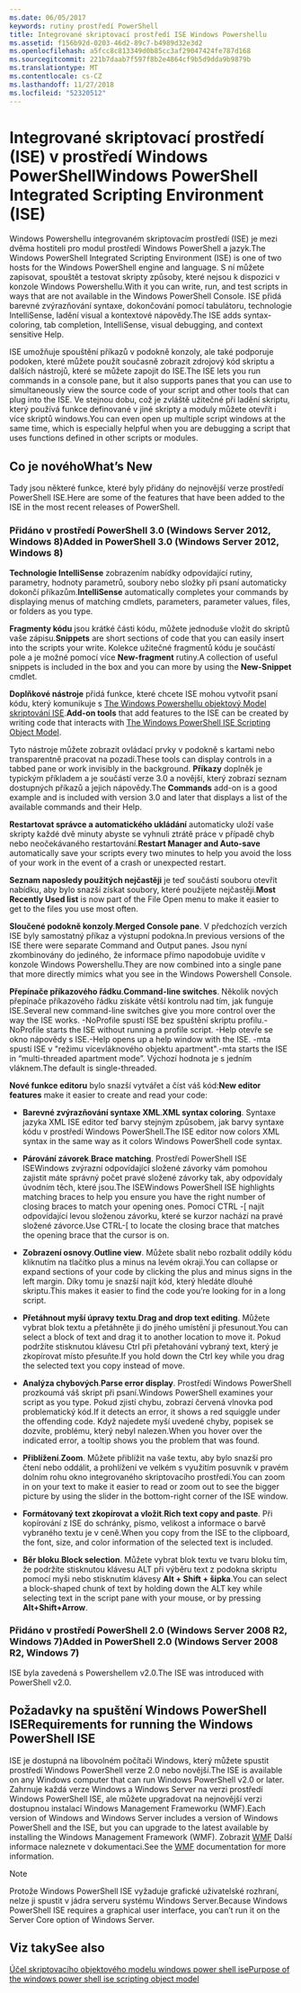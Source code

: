 ```yaml
---
ms.date: 06/05/2017
keywords: rutiny prostředí PowerShell
title: Integrované skriptovací prostředí ISE Windows Powershellu
ms.assetid: f156b92d-0203-46d2-89c7-b4989d32e3d2
ms.openlocfilehash: a5fcc8c813349d0b85cc3af29047424fe787d168
ms.sourcegitcommit: 221b7daab7f597f8b2e4864cf9b5d9dda9b9879b
ms.translationtype: MT
ms.contentlocale: cs-CZ
ms.lasthandoff: 11/27/2018
ms.locfileid: "52320512"
---
```

# <a name="windows-powershell-integrated-scripting-environment-ise"></a><span data-ttu-id="fb38d-103">Integrované skriptovací prostředí (ISE) v prostředí Windows PowerShell</span><span class="sxs-lookup"><span data-stu-id="fb38d-103">Windows PowerShell Integrated Scripting Environment (ISE)</span></span>

<span data-ttu-id="fb38d-104">Windows Powershellu integrovaném skriptovacím prostředí (ISE) je mezi dvěma hostiteli pro modul prostředí Windows PowerShell a jazyk.</span><span class="sxs-lookup"><span data-stu-id="fb38d-104">The Windows PowerShell Integrated Scripting Environment (ISE) is one of two hosts for the Windows PowerShell engine and language.</span></span> <span data-ttu-id="fb38d-105">S ní můžete zapisovat, spouštět a testovat skripty způsoby, které nejsou k dispozici v konzole Windows Powershellu.</span><span class="sxs-lookup"><span data-stu-id="fb38d-105">With it you can write, run, and test scripts in ways that are not available in the Windows PowerShell Console.</span></span> <span data-ttu-id="fb38d-106">ISE přidá barevné zvýrazňování syntaxe, dokončování pomocí tabulátoru, technologie IntelliSense, ladění visual a kontextové nápovědy.</span><span class="sxs-lookup"><span data-stu-id="fb38d-106">The ISE adds syntax-coloring, tab completion, IntelliSense, visual debugging, and context sensitive Help.</span></span>

<span data-ttu-id="fb38d-107">ISE umožňuje spouštění příkazů v podokně konzoly, ale také podporuje podoken, které můžete použít současně zobrazit zdrojový kód skriptu a dalších nástrojů, které se můžete zapojit do ISE.</span><span class="sxs-lookup"><span data-stu-id="fb38d-107">The ISE lets you run commands in a console pane, but it also supports panes that you can use to simultaneously view the source code of your script and other tools that can plug into the ISE.</span></span> <span data-ttu-id="fb38d-108">Ve stejnou dobu, což je zvláště užitečné při ladění skriptu, který používá funkce definované v jiné skripty a moduly můžete otevřít i více skriptů windows.</span><span class="sxs-lookup"><span data-stu-id="fb38d-108">You can even open up multiple script windows at the same time, which is especially helpful when you are debugging a script that uses functions defined in other scripts or modules.</span></span>

## <a name="whats-new"></a><span data-ttu-id="fb38d-109">Co je nového</span><span class="sxs-lookup"><span data-stu-id="fb38d-109">What’s New</span></span>

<span data-ttu-id="fb38d-110">Tady jsou některé funkce, které byly přidány do nejnovější verze prostředí PowerShell ISE.</span><span class="sxs-lookup"><span data-stu-id="fb38d-110">Here are some of the features that have been added to the ISE in the most recent releases of PowerShell.</span></span>

### <a name="added-in-powershell-30-windows-server-2012-windows-8"></a><span data-ttu-id="fb38d-111">Přidáno v prostředí PowerShell 3.0 (Windows Server 2012, Windows 8)</span><span class="sxs-lookup"><span data-stu-id="fb38d-111">Added in PowerShell 3.0 (Windows Server 2012, Windows 8)</span></span>

<span data-ttu-id="fb38d-112">**Technologie IntelliSense** zobrazením nabídky odpovídající rutiny, parametry, hodnoty parametrů, soubory nebo složky při psaní automaticky dokončí příkazům.</span><span class="sxs-lookup"><span data-stu-id="fb38d-112">**IntelliSense** automatically completes your commands by displaying menus of matching cmdlets, parameters, parameter values, files, or folders as you type.</span></span>

<span data-ttu-id="fb38d-113">**Fragmenty kódu** jsou krátké části kódu, můžete jednoduše vložit do skriptů vaše zápisu.</span><span class="sxs-lookup"><span data-stu-id="fb38d-113">**Snippets** are short sections of code that you can easily insert into the scripts your write.</span></span> <span data-ttu-id="fb38d-114">Kolekce užitečné fragmentů kódu je součástí pole a je možné pomocí více **New-fragment** rutiny.</span><span class="sxs-lookup"><span data-stu-id="fb38d-114">A collection of useful snippets is included in the box and you can more by using the **New-Snippet** cmdlet.</span></span>

<span data-ttu-id="fb38d-115">**Doplňkové nástroje** přidá funkce, které chcete ISE mohou vytvořit psaní kódu, který komunikuje s [The Windows Powershellu objektový Model skriptování ISE](../../core-powershell/ise/The-ISE-Object-Model-Hierarchy.md).</span><span class="sxs-lookup"><span data-stu-id="fb38d-115">**Add-on tools** that add features to the ISE can be created by writing code that interacts with [The Windows PowerShell ISE Scripting Object Model](../../core-powershell/ise/The-ISE-Object-Model-Hierarchy.md).</span></span>

<span data-ttu-id="fb38d-116">Tyto nástroje můžete zobrazit ovládací prvky v podokně s kartami nebo transparentně pracovat na pozadí.</span><span class="sxs-lookup"><span data-stu-id="fb38d-116">These tools can display controls in a tabbed pane or work invisibly in the background.</span></span> <span data-ttu-id="fb38d-117">**Příkazy** doplněk je typickým příkladem a je součástí verze 3.0 a novější, který zobrazí seznam dostupných příkazů a jejich nápovědy.</span><span class="sxs-lookup"><span data-stu-id="fb38d-117">The **Commands** add-on is a good example and is included with version 3.0 and later that displays a list of the available commands and their Help.</span></span>

<span data-ttu-id="fb38d-118">**Restartovat správce a automatického ukládání** automaticky uloží vaše skripty každé dvě minuty abyste se vyhnuli ztrátě práce v případě chyb nebo neočekávaného restartování.</span><span class="sxs-lookup"><span data-stu-id="fb38d-118">**Restart Manager and Auto-save** automatically save your scripts every two minutes to help you avoid the loss of your work in the event of a crash or unexpected restart.</span></span>

<span data-ttu-id="fb38d-119">**Seznam naposledy použitých nejčastěji** je teď součástí souboru otevřít nabídku, aby bylo snazší získat soubory, které použijete nejčastěji.</span><span class="sxs-lookup"><span data-stu-id="fb38d-119">**Most Recently Used list** is now part of the File Open menu to make it easier to get to the files you use most often.</span></span>

<span data-ttu-id="fb38d-120">**Sloučené podokně konzoly**.</span><span class="sxs-lookup"><span data-stu-id="fb38d-120">**Merged Console pane**.</span></span> <span data-ttu-id="fb38d-121">V předchozích verzích ISE byly samostatný příkaz a výstupní podokna.</span><span class="sxs-lookup"><span data-stu-id="fb38d-121">In previous versions of the ISE there were separate Command and Output panes.</span></span> <span data-ttu-id="fb38d-122">Jsou nyní zkombinovány do jediného, že informace přímo napodobuje uvidíte v konzole Windows Powershellu.</span><span class="sxs-lookup"><span data-stu-id="fb38d-122">They are now combined into a single pane that more directly mimics what you see in the Windows Powershell Console.</span></span>

<span data-ttu-id="fb38d-123">**Přepínače příkazového řádku**.</span><span class="sxs-lookup"><span data-stu-id="fb38d-123">**Command-line switches**.</span></span> <span data-ttu-id="fb38d-124">Několik nových přepínače příkazového řádku získáte větší kontrolu nad tím, jak funguje ISE.</span><span class="sxs-lookup"><span data-stu-id="fb38d-124">Several new command-line switches give you more control over the way the ISE works.</span></span> <span data-ttu-id="fb38d-125">-NoProfile spustí ISE bez spuštění skriptu profilu.</span><span class="sxs-lookup"><span data-stu-id="fb38d-125">-NoProfile starts the ISE without running a profile script.</span></span> <span data-ttu-id="fb38d-126">-Help otevře se okno nápovědy s ISE.</span><span class="sxs-lookup"><span data-stu-id="fb38d-126">-Help opens up a help window with the ISE.</span></span> <span data-ttu-id="fb38d-127">-mta spustí ISE v "režimu vícevláknového objektu apartment".</span><span class="sxs-lookup"><span data-stu-id="fb38d-127">-mta starts the ISE in “multi-threaded apartment mode”.</span></span> <span data-ttu-id="fb38d-128">Výchozí hodnota je s jedním vláknem.</span><span class="sxs-lookup"><span data-stu-id="fb38d-128">The default is single-threaded.</span></span>

<span data-ttu-id="fb38d-129">**Nové funkce editoru** bylo snazší vytvářet a číst váš kód:</span><span class="sxs-lookup"><span data-stu-id="fb38d-129">**New editor features** make it easier to create and read your code:</span></span>

- <span data-ttu-id="fb38d-130">**Barevné zvýrazňování syntaxe XML**.</span><span class="sxs-lookup"><span data-stu-id="fb38d-130">**XML syntax coloring**.</span></span> <span data-ttu-id="fb38d-131">Syntaxe jazyka XML ISE editor teď barvy stejným způsobem, jak barvy syntaxe kódu v prostředí Windows PowerShell.</span><span class="sxs-lookup"><span data-stu-id="fb38d-131">The ISE editor now colors XML syntax in the same way as it colors Windows PowerShell code syntax.</span></span>

- <span data-ttu-id="fb38d-132">**Párování závorek**.</span><span class="sxs-lookup"><span data-stu-id="fb38d-132">**Brace matching**.</span></span> <span data-ttu-id="fb38d-133">Prostředí PowerShell ISE ISEWindows zvýrazní odpovídající složené závorky vám pomohou zajistit máte správný počet pravé složené závorky tak, aby odpovídaly úvodním těch, které jsou.</span><span class="sxs-lookup"><span data-stu-id="fb38d-133">The ISEWindows PowerShell ISE highlights matching braces to help you ensure you have the right number of closing braces to match your opening ones.</span></span> <span data-ttu-id="fb38d-134">Pomocí CTRL -\[ najít odpovídající levou složenou závorku, které se kurzor nachází na pravé složené závorce.</span><span class="sxs-lookup"><span data-stu-id="fb38d-134">Use CTRL-\[ to locate the closing brace that matches the opening brace that the cursor is on.</span></span>

- <span data-ttu-id="fb38d-135">**Zobrazení osnovy**.</span><span class="sxs-lookup"><span data-stu-id="fb38d-135">**Outline view**.</span></span> <span data-ttu-id="fb38d-136">Můžete sbalit nebo rozbalit oddíly kódu kliknutím na tlačítko plus a minus na levém okraji.</span><span class="sxs-lookup"><span data-stu-id="fb38d-136">You can collapse or expand sections of your code by clicking the plus and minus signs in the left margin.</span></span> <span data-ttu-id="fb38d-137">Díky tomu je snazší najít kód, který hledáte dlouhé skriptu.</span><span class="sxs-lookup"><span data-stu-id="fb38d-137">This makes it easier to find the code you’re looking for in a long script.</span></span>

- <span data-ttu-id="fb38d-138">**Přetáhnout myší úpravy textu**.</span><span class="sxs-lookup"><span data-stu-id="fb38d-138">**Drag and drop text editing**.</span></span> <span data-ttu-id="fb38d-139">Můžete vybrat blok textu a přetáhněte ji do jiného umístění ji přesunout.</span><span class="sxs-lookup"><span data-stu-id="fb38d-139">You can select a block of text and drag it to another location to move it.</span></span> <span data-ttu-id="fb38d-140">Pokud podržíte stisknutou klávesu Ctrl při přetahování vybraný text, který je zkopírovat místo přesuňte.</span><span class="sxs-lookup"><span data-stu-id="fb38d-140">If you hold down the Ctrl key while you drag the selected text you copy instead of move.</span></span>

- <span data-ttu-id="fb38d-141">**Analýza chybových**.</span><span class="sxs-lookup"><span data-stu-id="fb38d-141">**Parse error display**.</span></span> <span data-ttu-id="fb38d-142">Prostředí Windows PowerShell prozkoumá váš skript při psaní.</span><span class="sxs-lookup"><span data-stu-id="fb38d-142">Windows PowerShell examines your script as you type.</span></span> <span data-ttu-id="fb38d-143">Pokud zjistí chybu, zobrazí červená vlnovka pod problematický kód.</span><span class="sxs-lookup"><span data-stu-id="fb38d-143">If it detects an error, it shows a red squiggle under the offending code.</span></span> <span data-ttu-id="fb38d-144">Když najedete myší uvedené chyby, popisek se dozvíte, problému, který nebyl nalezen.</span><span class="sxs-lookup"><span data-stu-id="fb38d-144">When you hover over the indicated error, a tooltip shows you the problem that was found.</span></span>

- <span data-ttu-id="fb38d-145">**Přiblížení**.</span><span class="sxs-lookup"><span data-stu-id="fb38d-145">**Zoom**.</span></span> <span data-ttu-id="fb38d-146">Můžete přiblížit na vaše textu, aby bylo snazší pro čtení nebo oddálit, a prohlížení ve velkém s využitím posuvník v pravém dolním rohu okno integrovaného skriptovacího prostředí.</span><span class="sxs-lookup"><span data-stu-id="fb38d-146">You can zoom in on your text to make it easier to read or zoom out to see the bigger picture by using the slider in the bottom-right corner of the ISE window.</span></span>

- <span data-ttu-id="fb38d-147">**Formátovaný text zkopírovat a vložit**.</span><span class="sxs-lookup"><span data-stu-id="fb38d-147">**Rich text copy and paste**.</span></span> <span data-ttu-id="fb38d-148">Při kopírování z ISE do schránky, písmo, velikost a informace o barvě vybraného textu je v ceně.</span><span class="sxs-lookup"><span data-stu-id="fb38d-148">When you copy from the ISE to the clipboard, the font, size, and color information of the selected text is included.</span></span>

- <span data-ttu-id="fb38d-149">**Běr bloku**.</span><span class="sxs-lookup"><span data-stu-id="fb38d-149">**Block selection**.</span></span> <span data-ttu-id="fb38d-150">Můžete vybrat blok textu ve tvaru bloku tím, že podržíte stisknutou klávesu ALT při výběru text z podokna skriptu pomocí myši nebo stisknutím klávesy **Alt + Shift + šipka**.</span><span class="sxs-lookup"><span data-stu-id="fb38d-150">You can select a block-shaped chunk of text by holding down the ALT key while selecting text in the script pane with your mouse, or by pressing **Alt+Shift+Arrow**.</span></span>

### <a name="added-in-powershell-20-windows-server-2008-r2-windows-7"></a><span data-ttu-id="fb38d-151">Přidáno v prostředí PowerShell 2.0 (Windows Server 2008 R2, Windows 7)</span><span class="sxs-lookup"><span data-stu-id="fb38d-151">Added in PowerShell 2.0 (Windows Server 2008 R2, Windows 7)</span></span>

<span data-ttu-id="fb38d-152">ISE byla zavedená s Powershellem v2.0.</span><span class="sxs-lookup"><span data-stu-id="fb38d-152">The ISE was introduced with PowerShell v2.0.</span></span>

## <a name="requirements-for-running-the-windows-powershell-ise"></a><span data-ttu-id="fb38d-153">Požadavky na spuštění Windows PowerShell ISE</span><span class="sxs-lookup"><span data-stu-id="fb38d-153">Requirements for running the Windows PowerShell ISE</span></span>

<span data-ttu-id="fb38d-154">ISE je dostupná na libovolném počítači Windows, který můžete spustit prostředí Windows PowerShell verze 2.0 nebo novější.</span><span class="sxs-lookup"><span data-stu-id="fb38d-154">The ISE is available on any Windows computer that can run Windows PowerShell v2.0 or later.</span></span> <span data-ttu-id="fb38d-155">Zahrnuje každá verze Windows a Windows Server na verzi prostředí Windows PowerShell ISE, ale můžete upgradovat na nejnovější verzi dostupnou instalací Windows Management Frameworku (WMF).</span><span class="sxs-lookup"><span data-stu-id="fb38d-155">Each version of Windows and Windows Server includes a version of Windows PowerShell and the ISE, but you can upgrade to the latest available by installing the Windows Management Framework (WMF).</span></span> <span data-ttu-id="fb38d-156">Zobrazit [WMF](/powershell/wmf) Další informace naleznete v dokumentaci.</span><span class="sxs-lookup"><span data-stu-id="fb38d-156">See the [WMF](/powershell/wmf) documentation for more information.</span></span>

> [!NOTE]
> <span data-ttu-id="fb38d-157">Protože Windows PowerShell ISE vyžaduje grafické uživatelské rozhraní, nelze ji spustit v jádra serveru systému Windows Server.</span><span class="sxs-lookup"><span data-stu-id="fb38d-157">Because Windows PowerShell ISE requires a graphical user interface, you can’t run it on the Server Core option of Windows Server.</span></span>

## <a name="see-also"></a><span data-ttu-id="fb38d-158">Viz taky</span><span class="sxs-lookup"><span data-stu-id="fb38d-158">See also</span></span>

[<span data-ttu-id="fb38d-159">Účel skriptovacího objektového modelu windows power shell ise</span><span class="sxs-lookup"><span data-stu-id="fb38d-159">Purpose of the windows power shell ise scripting object model</span></span>](../../core-powershell/ise/Purpose-of-the-Windows-PowerShell-ISE-Scripting-Object-Model.md)